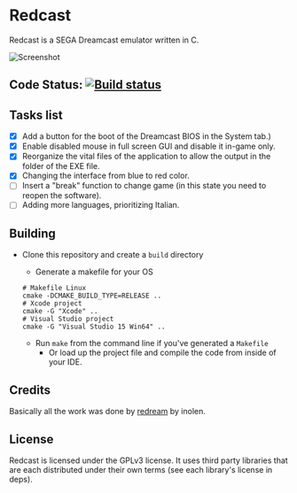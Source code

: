 # Redcast

Redcast is a SEGA Dreamcast emulator written in C.

![Screenshot](https://dumpshare.net/images/378108software.png)

## Code Status: [![Build status](https://ci.appveyor.com/api/projects/status/gbvm8wd6a8pk812c?svg=true)](https://ci.appveyor.com/project/michelinus/redcast)
 
## Tasks list
- [x] Add a button for the boot of the Dreamcast BIOS in the System tab.)
- [x] Enable disabled mouse in full screen GUI and disable it in-game only.
- [x] Reorganize the vital files of the application to allow the output in the folder of the EXE file.
- [x] Changing the interface from blue to red color.
- [ ] Insert a "break" function to change game (in this state you need to reopen the software).
- [ ] Adding more languages, prioritizing Italian.
 
## Building
- Clone this repository and create a `build` directory
   - Generate a makefile for your OS
   ```
   # Makefile Linux
   cmake -DCMAKE_BUILD_TYPE=RELEASE ..
   # Xcode project
   cmake -G "Xcode" ..
   # Visual Studio project
   cmake -G "Visual Studio 15 Win64" ..
   ```

     - Run `make` from the command line if you've generated a `Makefile`
       - Or load up the project file and compile the code from inside of your IDE.

## Credits
Basically all the work was done by [redream](https://github.com/inolen/redream) by inolen.

## License
Redcast is licensed under the GPLv3 license.
It uses third party libraries that are each distributed under their own terms (see each library's license in deps).
